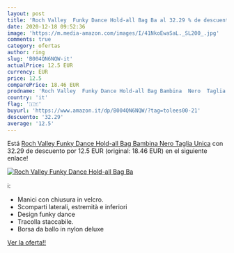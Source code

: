 ```yaml
---
layout: post
title: 'Roch Valley  Funky Dance Hold-all Bag Ba al 32.29 % de descuento'
date: 2020-12-18 09:52:36
image: 'https://m.media-amazon.com/images/I/41NkoEwaSaL._SL200_.jpg'
comments: true
category: ofertas
author: ring
slug: 'B004QN6NQW-it'
actualPrice: 12.5 EUR
currency: EUR
price: 12.5
comparePrice: 18.46 EUR
prodname: 'Roch Valley  Funky Dance Hold-all Bag Bambina  Nero  Taglia Unica'
country: 'it'
flag: '🇮🇹'
buyurl: 'https://www.amazon.it/dp/B004QN6NQW/?tag=tolees00-21'
descuento: '32.29'
average: '12.5'
---
```


Está [Roch Valley  Funky Dance Hold-all Bag Bambina  Nero  Taglia Unica](https://www.amazon.it/dp/B004QN6NQW/?tag=tolees00-21) con 32.29 de descuento por 12.5 EUR (original: 18.46 EUR) en el siguiente enlace!

[![Roch Valley  Funky Dance Hold-all Bag Ba](https://m.media-amazon.com/images/I/41NkoEwaSaL._SL200_.jpg)](https://www.amazon.it/dp/B004QN6NQW/?tag=tolees00-21)

ℹ️:

- Manici con chiusura in velcro.
- Scomparti laterali, estremità e inferiori
- Design funky dance
- Tracolla staccabile.
- Borsa da ballo in nylon deluxe

[Ver la oferta!!](https://www.amazon.it/dp/B004QN6NQW/?tag=tolees00-21)
